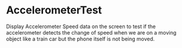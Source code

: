 # AccelerometerTest
Display Accelerometer Speed data on the screen to test if the accelerometer detects the change of speed when we are on a moving object like a train car but the phone itself is not being moved.
